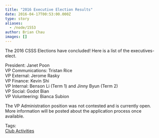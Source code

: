 ```yaml
---
title: "2016 Executive Election Results"
date: 2016-04-17T00:53:00.000Z
type: story
aliases:
  - /node/1553
author: Brian Chau
images: []
---
```


<div class="field field-name-body field-type-text-with-summary field-label-hidden"><div class="field-items"><div class="field-item even"><p>The 2016 CSSS Elections have concluded! Here is a list of the executives-elect.</p>
<p>President: Janet Poon<br>
VP Communications: Tristan Rice<br>
VP External: Jerome Rasky<br>
VP Finance: Kevin Shi<br>
VP Internal: Benson Li (Term 1) and Jinny Byun (Term 2)<br>
VP Social: Godot Bian<br>
VP Volunteering: Bianca Subion</p>
<p>The VP Administration position was not contested and is currently open. More information will be posted about the application process once available.</p>
</div></div></div>    <footer>
    <div class="field field-name-field-tags field-type-taxonomy-term-reference field-label-above"><div class="field-label">Tags:&#xA0;</div><div class="field-items"><div class="field-item even"><a href="/club">Club Activities</a></div></div></div>      </footer>